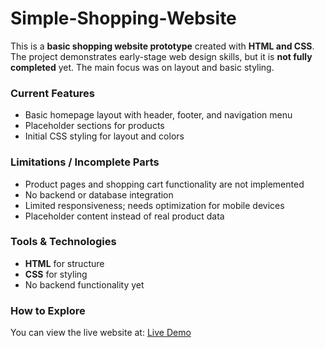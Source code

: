 # Simple-Shopping-Website
This is a **basic shopping website prototype** created with **HTML and CSS**. The project demonstrates early-stage web design skills, but it is **not fully completed** yet. The main focus was on layout and basic styling.

### Current Features
- Basic homepage layout with header, footer, and navigation menu
- Placeholder sections for products
- Initial CSS styling for layout and colors

### Limitations / Incomplete Parts
- Product pages and shopping cart functionality are not implemented
- No backend or database integration
- Limited responsiveness; needs optimization for mobile devices
- Placeholder content instead of real product data

### Tools & Technologies
- **HTML** for structure
- **CSS** for styling
- No backend functionality yet

### How to Explore
You can view the live website at: [Live Demo](file:///C:/Users/hilal/OneDrive/Desktop/Programming/Class%201/Web%20Tasar%C4%B1m/Homework/al%C4%B1%C5%9Fveri%C5%9F%20web%20sitesi%20%C3%B6dev.html)  



